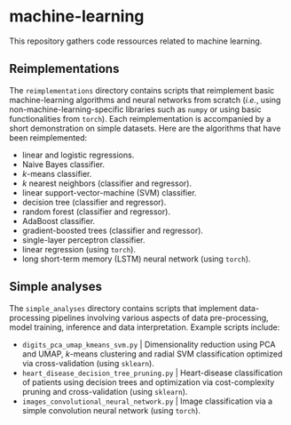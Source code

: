 # machine-learning

This repository gathers code ressources related to machine learning.

## Reimplementations
The `reimplementations` directory contains scripts that reimplement basic machine-learning algorithms and neural networks from scratch (_i.e._, using non-machine-learning-specific libraries such as `numpy` or using basic functionalities from `torch`). Each reimplementation is accompanied by a short demonstration on simple datasets. Here are the algorithms that have been reimplemented:
- linear and logistic regressions.
- Naive Bayes classifier.
- _k_-means classifier.
- _k_ nearest neighbors (classifier and regressor).
- linear support-vector-machine (SVM) classifier.
- decision tree (classifier and regressor).
- random forest (classifier and regressor).
- AdaBoost classifier.
- gradient-boosted trees (classifier and regressor).
- single-layer perceptron classifier.
- linear regression (using `torch`).
- long short-term memory (LSTM) neural network (using `torch`).

## Simple analyses
The `simple_analyses` directory contains scripts that implement data-processing pipelines involving various aspects of data pre-processing, model training, inference and data interpretation. Example scripts include:
- `digits_pca_umap_kmeans_svm.py` | Dimensionality reduction using PCA and UMAP, _k_-means clustering and radial SVM classification optimized via cross-validation (using `sklearn`).
- `heart_disease_decision_tree_pruning.py` | Heart-disease classification of patients using decision trees and optimization via cost-complexity pruning and cross-validation (using `sklearn`).
- `images_convolutional_neural_network.py` | Image classification via a simple convolution neural network (using `torch`).
